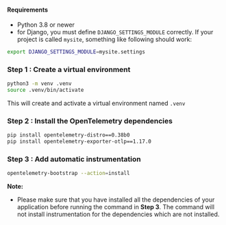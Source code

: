 #### Requirements
- Python 3.8 or newer
- for Django, you must define `DJANGO_SETTINGS_MODULE` correctly. If your project is called `mysite`, something like following should work:
```bash
export DJANGO_SETTINGS_MODULE=mysite.settings
```

### Step 1 : Create a virtual environment

```bash
python3 -m venv .venv
source .venv/bin/activate
```
This will create and activate a virtual environment named `.venv`

### Step 2 : Install the OpenTelemetry dependencies

```bash
pip install opentelemetry-distro==0.38b0
pip install opentelemetry-exporter-otlp==1.17.0
```

### Step 3 : Add automatic instrumentation

```bash
opentelemetry-bootstrap --action=install
```

**Note:**
- Please make sure that you have installed all the dependencies of your application before running the command in **Step 3**. The command will not install instrumentation for the dependencies which are not installed.
